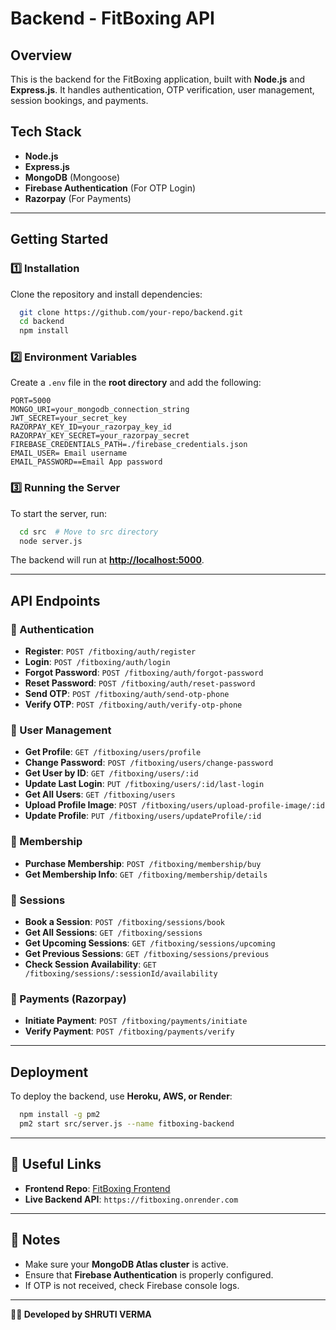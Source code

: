 # Backend - FitBoxing API

## Overview

This is the backend for the FitBoxing application, built with **Node.js** and **Express.js**. It handles authentication, OTP verification, user management, session bookings, and payments.

## Tech Stack

- **Node.js**
- **Express.js**
- **MongoDB** (Mongoose)
- **Firebase Authentication** (For OTP Login)
- **Razorpay** (For Payments)

---

## Getting Started

### 1️⃣ Installation

Clone the repository and install dependencies:

```bash
  git clone https://github.com/your-repo/backend.git
  cd backend
  npm install
```

### 2️⃣ Environment Variables

Create a `.env` file in the **root directory** and add the following:

```env
PORT=5000
MONGO_URI=your_mongodb_connection_string
JWT_SECRET=your_secret_key
RAZORPAY_KEY_ID=your_razorpay_key_id
RAZORPAY_KEY_SECRET=your_razorpay_secret
FIREBASE_CREDENTIALS_PATH=./firebase_credentials.json
EMAIL_USER= Email username
EMAIL_PASSWORD==Email App password
```

### 3️⃣ Running the Server

To start the server, run:

```bash
  cd src  # Move to src directory
  node server.js
```

The backend will run at **[http://localhost:5000](http://localhost:5000)**.

---

## API Endpoints

### 🔹 Authentication

- **Register**: `POST /fitboxing/auth/register`
- **Login**: `POST /fitboxing/auth/login`
- **Forgot Password**: `POST /fitboxing/auth/forgot-password`
- **Reset Password**: `POST /fitboxing/auth/reset-password`
- **Send OTP**: `POST /fitboxing/auth/send-otp-phone`
- **Verify OTP**: `POST /fitboxing/auth/verify-otp-phone`

### 🔹 User Management

- **Get Profile**: `GET /fitboxing/users/profile`
- **Change Password**: `POST /fitboxing/users/change-password`
- **Get User by ID**: `GET /fitboxing/users/:id`
- **Update Last Login**: `PUT /fitboxing/users/:id/last-login`
- **Get All Users**: `GET /fitboxing/users`
- **Upload Profile Image**: `POST /fitboxing/users/upload-profile-image/:id`
- **Update Profile**: `PUT /fitboxing/users/updateProfile/:id`

### 🔹 Membership

- **Purchase Membership**: `POST /fitboxing/membership/buy`
- **Get Membership Info**: `GET /fitboxing/membership/details`

### 🔹 Sessions

- **Book a Session**: `POST /fitboxing/sessions/book`
- **Get All Sessions**: `GET /fitboxing/sessions`
- **Get Upcoming Sessions**: `GET /fitboxing/sessions/upcoming`
- **Get Previous Sessions**: `GET /fitboxing/sessions/previous`
- **Check Session Availability**: `GET /fitboxing/sessions/:sessionId/availability`

### 🔹 Payments (Razorpay)

- **Initiate Payment**: `POST /fitboxing/payments/initiate`
- **Verify Payment**: `POST /fitboxing/payments/verify`

---

## Deployment

To deploy the backend, use **Heroku, AWS, or Render**:

```bash
  npm install -g pm2
  pm2 start src/server.js --name fitboxing-backend
```

---

## 🔗 Useful Links

- **Frontend Repo**: [FitBoxing Frontend](https://github.com/your-repo/frontend)
- **Live Backend API**: `https://fitboxing.onrender.com`

---

## 📌 Notes

- Make sure your **MongoDB Atlas cluster** is active.
- Ensure that **Firebase Authentication** is properly configured.
- If OTP is not received, check Firebase console logs.

---

**👨‍💻 Developed by SHRUTI VERMA**

